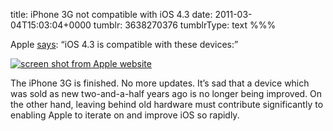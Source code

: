 title: iPhone 3G not compatible with iOS 4.3
date: 2011-03-04T15:03:04+0000
tumblr: 3638270376
tumblrType: text
%%%

Apple [says][A]: “iOS 4.3 is compatible with these devices:”

<a href="http://www.apple.com/uk/ios/"><img src="tumblr_lhjf117fy61qb1802.png" alt="screen shot from Apple website"/></a>

The iPhone 3G is finished. No more updates. It’s sad that a device which was sold as new two-and-a-half years ago is no longer being improved. On the other hand, leaving behind old hardware must contribute significantly to enabling Apple to iterate on and improve iOS so rapidly. 

[A]: http://www.apple.com/uk/ios/
